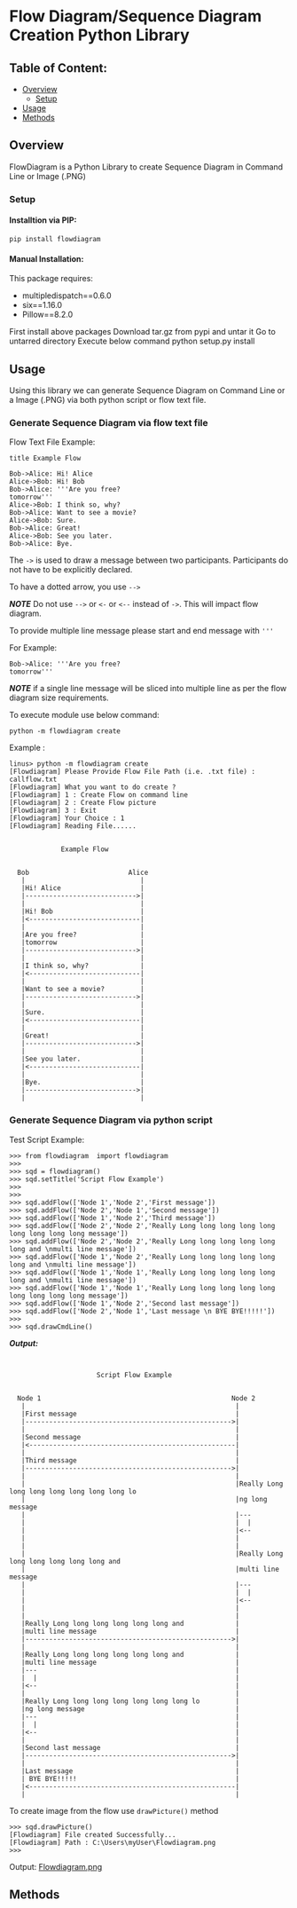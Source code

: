 # Flow Diagram/Sequence Diagram Creation Python Library

## Table of Content:
- [Overview](#overview)
   - [Setup](#setup)
- [Usage](#usage)
- [Methods](#methods)

## Overview

FlowDiagram is a Python Library to create Sequence Diagram in Command Line or Image (.PNG)

### Setup

#### Installtion via PIP:
    pip install flowdiagram

#### Manual Installation:
This package requires:
-  multipledispatch==0.6.0
-  six==1.16.0
-  Pillow==8.2.0

First install above packages
Download tar.gz from pypi and untar it
Go to untarred directory
Execute below command
    python setup.py install

## Usage

Using this library we can generate Sequence Diagram on Command Line or a Image (.PNG) via both python script or flow text file.

### Generate Sequence Diagram via flow text file

Flow Text File Example:

```
title Example Flow

Bob->Alice: Hi! Alice
Alice->Bob: Hi! Bob
Bob->Alice: '''Are you free?
tomorrow'''
Alice->Bob: I think so, why?
Bob->Alice: Want to see a movie?
Alice->Bob: Sure.
Bob->Alice: Great!
Alice->Bob: See you later.
Bob->Alice: Bye.
```
The ``->`` is used to draw a message between two
participants.
Participants do not have to be explicitly declared.

To have a dotted arrow, you use ``-->``

***NOTE*** Do not use ``-->`` or ``<-`` or ``<--`` instead of ``->``.
This will impact flow diagram.

To provide multiple line message please start and end message with ``'''``

For Example:
```
Bob->Alice: '''Are you free?
tomorrow'''
```
***NOTE*** if a single line message will be sliced into multiple line as per the flow diagram size requirements.

To execute module use below command:
```
python -m flowdiagram create
```
Example :
```
linus> python -m flowdiagram create
[Flowdiagram] Please Provide Flow File Path (i.e. .txt file) : callflow.txt
[Flowdiagram] What you want to do create ?
[Flowdiagram] 1 : Create Flow on command line
[Flowdiagram] 2 : Create Flow picture
[Flowdiagram] 3 : Exit
[Flowdiagram] Your Choice : 1
[Flowdiagram] Reading File......


             Example Flow


  Bob                         Alice
   |                             |
   |Hi! Alice                    |
   |---------------------------->|
   |                             |
   |Hi! Bob                      |
   |<----------------------------|
   |                             |
   |Are you free?                |
   |tomorrow                     |
   |---------------------------->|
   |                             |
   |I think so, why?             |
   |<----------------------------|
   |                             |
   |Want to see a movie?         |
   |---------------------------->|
   |                             |
   |Sure.                        |
   |<----------------------------|
   |                             |
   |Great!                       |
   |---------------------------->|
   |                             |
   |See you later.               |
   |<----------------------------|
   |                             |
   |Bye.                         |
   |---------------------------->|
   |                             |

```

### Generate Sequence Diagram via python script

Test Script Example:
```
>>> from flowdiagram  import flowdiagram
>>>
>>> sqd = flowdiagram()
>>> sqd.setTitle('Script Flow Example')
>>>
>>>
>>> sqd.addFlow(['Node 1','Node 2','First message'])
>>> sqd.addFlow(['Node 2','Node 1','Second message'])
>>> sqd.addFlow(['Node 1','Node 2','Third message'])
>>> sqd.addFlow(['Node 2','Node 2','Really Long long long long long long long long long message'])
>>> sqd.addFlow(['Node 2','Node 2','Really Long long long long long long and \nmulti line message'])
>>> sqd.addFlow(['Node 1','Node 2','Really Long long long long long long and \nmulti line message'])
>>> sqd.addFlow(['Node 1','Node 1','Really Long long long long long long and \nmulti line message'])
>>> sqd.addFlow(['Node 1','Node 1','Really Long long long long long long long long long message'])
>>> sqd.addFlow(['Node 1','Node 2','Second last message'])
>>> sqd.addFlow(['Node 2','Node 1','Last message \n BYE BYE!!!!!'])
>>>
>>> sqd.drawCmdLine()

```

***Output:***
```


                      Script Flow Example


  Node 1                                                Node 2
   |                                                     |
   |First message                                        |
   |---------------------------------------------------->|
   |                                                     |
   |Second message                                       |
   |<----------------------------------------------------|
   |                                                     |
   |Third message                                        |
   |---------------------------------------------------->|
   |                                                     |
   |                                                     |Really Long long long long long long long lo
   |                                                     |ng long message
   |                                                     |---
   |                                                     |  |
   |                                                     |<--
   |                                                     |
   |                                                     |
   |                                                     |Really Long long long long long long and
   |                                                     |multi line message
   |                                                     |---
   |                                                     |  |
   |                                                     |<--
   |                                                     |
   |                                                     |
   |Really Long long long long long long and             |
   |multi line message                                   |
   |---------------------------------------------------->|
   |                                                     |
   |Really Long long long long long long and             |
   |multi line message                                   |
   |---                                                  |
   |  |                                                  |
   |<--                                                  |
   |                                                     |
   |Really Long long long long long long long lo         |
   |ng long message                                      |
   |---                                                  |
   |  |                                                  |
   |<--                                                  |
   |                                                     |
   |Second last message                                  |
   |---------------------------------------------------->|
   |                                                     |
   |Last message                                         |
   | BYE BYE!!!!!                                        |
   |<----------------------------------------------------|
   |                                                     |

```

To create image from the flow use ``drawPicture()`` method

```
>>> sqd.drawPicture()
[Flowdiagram] File created Successfully...
[Flowdiagram] Path : C:\Users\myUser\Flowdiagram.png
>>>
```

Output:
[Flowdiagram.png]()

## Methods

